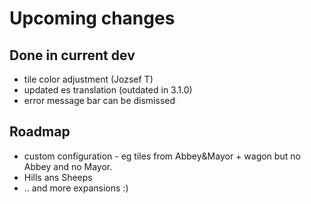 # Upcoming changes

## Done in current dev

* tile color adjustment (Jozsef T)
* updated es translation (outdated in 3.1.0)
* error message bar can be dismissed


## Roadmap

*  custom configuration - eg tiles from Abbey&Mayor + wagon but  no Abbey and no Mayor.
* Hills ans Sheeps
* .. and more expansions :)
